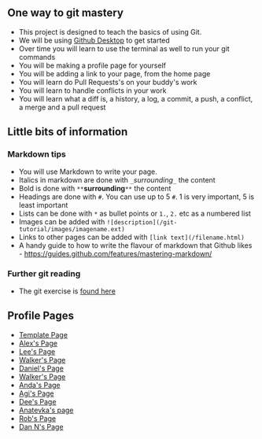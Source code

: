 ## One way to git mastery

* This project is designed to teach the basics of using Git.
* We will be using [Github Desktop](https://desktop.github.com/) to get started
* Over time you will learn to use the terminal as well to run your git commands
* You will be making a profile page for yourself
* You will be adding a link to your page, from the home page
* You will learn do Pull Requests's on your buddy's work
* You will learn to handle conflicts in your work
* You will learn what a diff is, a history, a log, a commit, a push, a conflict, a merge and a pull request


## Little bits of information

### Markdown tips

* You will use Markdown to write your page.
* Italics in markdown are done with `_`_surrounding_`_` the content
* Bold is done with `**`**surrounding**`**` the content
* Headings are done with `#`. You can use up to 5 `#`. 1 is very important, 5 is least important
* Lists can be done with `*` as bullet points or `1.`, `2.` etc as a numbered list
* Images can be added with `![description](/git-tutorial/images/imagename.ext)`
* Links to other pages can be added with `[link text](/filename.html)`
* A handy guide to how to write the flavour of markdown that Github likes - https://guides.github.com/features/mastering-markdown/


### Further git reading

* The git exercise is [found here](https://github.com/DecodedCo/data-fellowship/blob/master/modules/intro_to_git/0_outline.md)


## Profile Pages

* [Template Page](https://www.amlwwalker.com/data-fellowship-git/template)
* [Alex's Page](/data-fellowship-git/alex-walker)
* [Lee's Page](/data-fellowship-git/Lee)
* [Walker's Page](/data-fellowship-git/walker)
* [Daniel's Page](/data-fellowship-git/DanielS)
* [Walker's Page](/data-fellowship-git/walker)
* [Anda's Page](/data-fellowship-git/Anda)
* [Agi's Page](/data-fellowship-git/agi)
* [Dee's Page](/data-fellowship-git/Dee)
* [Anatevka's page](/data-fellowship-git/Anatevka)
* [Rob's Page](/data-fellowship-git/rob)
* [Dan N's Page](/data-fellowship-git/noonan)